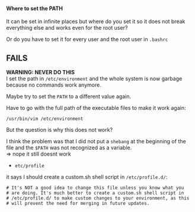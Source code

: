 #### Where to set the PATH

It can be set in infinite places but where do you set it so it does not break everything else and works even for the root user?

Or do you have to set it for every user and the root user in `.bashrc`



## FAILS

**WARNING: NEVER DO THIS**\
I set the path in `/etc/environment` and the whole system is now garbage because no commands work anymore.

Maybe try to set the `PATH` to a different value again.

Have to go with the full path of the executable files to make it work again:
```
/usr/bin/vim /etc/environment
```

But the question is why this does not work?

I think the problem was that I did not put a `shebang` at the beginning of the file and the `$PATH` was not recognized as a variable.\
=> nope it still doesnt work


- `etc/profile`

it says I should create a custom.sh shell script in `/etc/profile.d/`:
```
# It's NOT a good idea to change this file unless you know what you
# are doing. It's much better to create a custom.sh shell script in
# /etc/profile.d/ to make custom changes to your environment, as this
# will prevent the need for merging in future updates.
```

